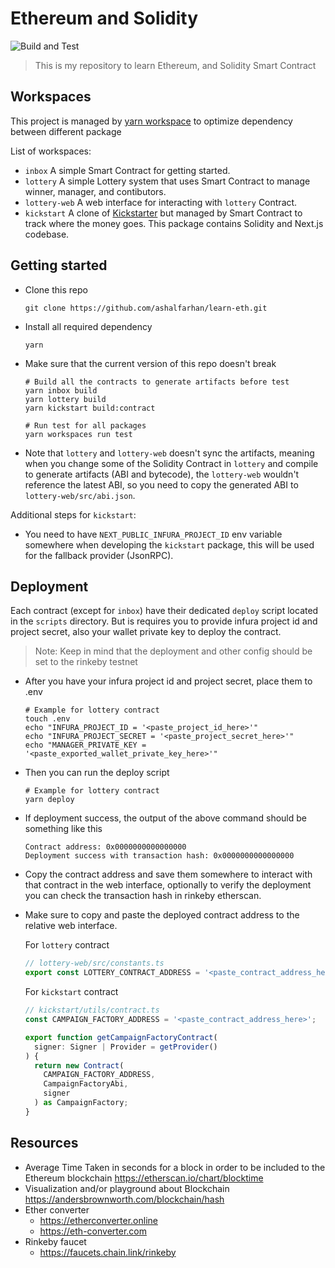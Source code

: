 # Ethereum and Solidity

![Build and Test](https://github.com/ashalfarhan/learn-eth/actions/workflows/CI.yml/badge.svg)

> This is my repository to learn Ethereum, and Solidity Smart Contract

## Workspaces

This project is managed by [yarn workspace](https://classic.yarnpkg.com/lang/en/docs/workspaces/) to optimize dependency between different package

List of workspaces:

- `inbox` A simple Smart Contract for getting started.
- `lottery` A simple Lottery system that uses Smart Contract to manage winner, manager, and contibutors.
- `lottery-web` A web interface for interacting with `lottery` Contract.
- `kickstart` A clone of [Kickstarter](https://www.kickstarter.com/) but managed by Smart Contract to track where the money goes. This package contains Solidity and Next.js codebase.

## Getting started

- Clone this repo
  ```shell
  git clone https://github.com/ashalfarhan/learn-eth.git
  ```
- Install all required dependency
  ```shell
  yarn
  ```
- Make sure that the current version of this repo doesn't break

  ```shell
  # Build all the contracts to generate artifacts before test
  yarn inbox build
  yarn lottery build
  yarn kickstart build:contract

  # Run test for all packages
  yarn workspaces run test
  ```

- Note that `lottery` and `lottery-web` doesn't sync the artifacts, meaning when you change some of the Solidity Contract in `lottery` and compile to generate artifacts (ABI and bytecode), the `lottery-web` wouldn't reference the latest ABI, so you need to copy the generated ABI to `lottery-web/src/abi.json`.

Additional steps for `kickstart`:

- You need to have `NEXT_PUBLIC_INFURA_PROJECT_ID` env variable somewhere when developing the `kickstart` package, this will be used for the fallback provider (JsonRPC).

## Deployment

Each contract (except for `inbox`) have their dedicated `deploy` script located in the `scripts` directory. But is requires you to provide infura project id and project secret, also your wallet private key to deploy the contract.

> Note: Keep in mind that the deployment and other config should be set to the rinkeby testnet

- After you have your infura project id and project secret, place them to .env

  ```shell
  # Example for lottery contract
  touch .env
  echo "INFURA_PROJECT_ID = '<paste_project_id_here>'"
  echo "INFURA_PROJECT_SECRET = '<paste_project_secret_here>'"
  echo "MANAGER_PRIVATE_KEY = '<paste_exported_wallet_private_key_here>'"
  ```

- Then you can run the deploy script
  ```shell
  # Example for lottery contract
  yarn deploy
  ```
- If deployment success, the output of the above command should be something like this
  ```shell
  Contract address: 0x0000000000000000
  Deployment success with transaction hash: 0x0000000000000000
  ```
- Copy the contract address and save them somewhere to interact with that contract in the web interface, optionally to verify the deployment you can check the transaction hash in rinkeby etherscan.

- Make sure to copy and paste the deployed contract address to the relative web interface.

  For `lottery` contract

  ```ts
  // lottery-web/src/constants.ts
  export const LOTTERY_CONTRACT_ADDRESS = '<paste_contract_address_here>';
  ```

  For `kickstart` contract

  ```ts
  // kickstart/utils/contract.ts
  const CAMPAIGN_FACTORY_ADDRESS = '<paste_contract_address_here>';

  export function getCampaignFactoryContract(
    signer: Signer | Provider = getProvider()
  ) {
    return new Contract(
      CAMPAIGN_FACTORY_ADDRESS,
      CampaignFactoryAbi,
      signer
    ) as CampaignFactory;
  }
  ```

## Resources

- Average Time Taken in seconds for a block in order to be included to the Ethereum blockchain https://etherscan.io/chart/blocktime
- Visualization and/or playground about Blockchain https://andersbrownworth.com/blockchain/hash
- Ether converter
  - https://etherconverter.online
  - https://eth-converter.com
- Rinkeby faucet
  - https://faucets.chain.link/rinkeby
